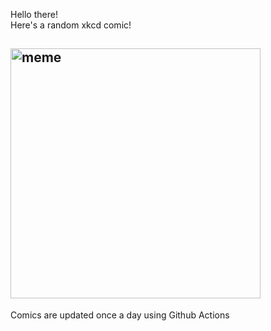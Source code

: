 Hello there! <br>Here's a random xkcd comic!<br>
## <img src="https://imgs.xkcd.com/comics/decorative_constants.png" alt="meme" width="400"/><br>
Comics are updated once a day using Github Actions